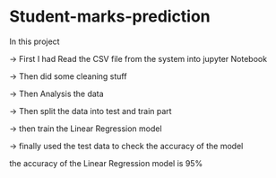 # Student-marks-prediction

In this project

-> First I had Read the CSV file from the system into jupyter Notebook

-> Then did some cleaning stuff

-> Then Analysis the data

-> Then split the data into test and train part

-> then train the Linear Regression model

-> finally used the test data to check the accuracy of the model
 
the accuracy of the Linear Regression  model is 95%
